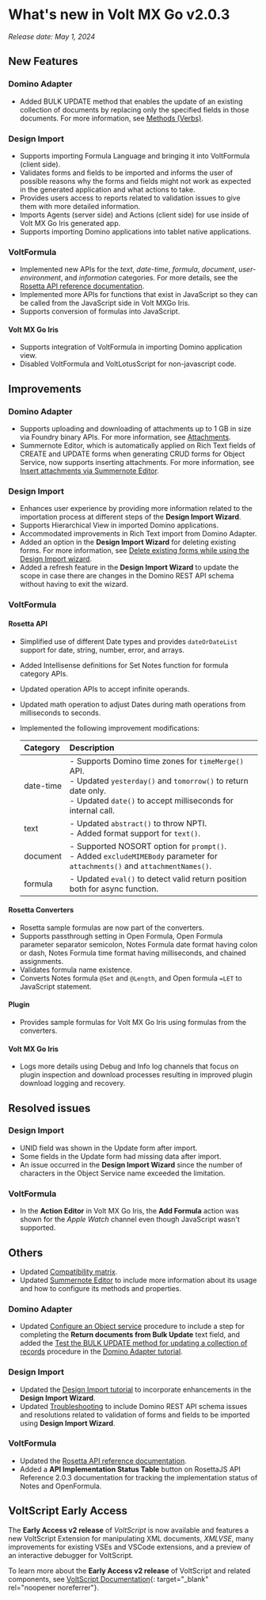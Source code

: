 # What's new in Volt MX Go v2.0.3
*Release date: May 1, 2024*

## New Features

### Domino Adapter

- Added BULK UPDATE method that enables the update of an existing collection of documents by replacing only the specified fields in those documents. For more information, see [Methods (Verbs)](../../topicguides/method.md).

### Design Import

- Supports importing Formula Language and bringing it into VoltFormula (client side).
- Validates forms and fields to be imported and informs the user of possible reasons why the forms and fields might not work as expected in the generated application and what actions to take.
- Provides users access to reports related to validation issues to give them with more detailed information. 
- Imports Agents (server side) and Actions (client side) for use inside of Volt MX Go Iris generated app.
- Supports importing Domino applications into tablet native applications.

### VoltFormula

- Implemented new APIs for the *text*, *date-time*, *formula*, *document*, *user-environment*, and *information* categories. For more details, see the [Rosetta API reference documentation](../../javadoc/index.html).
- Implemented more APIs for functions that exist in JavaScript so they can be called from the JavaScript side in Volt MXGo Iris.
- Supports conversion of formulas into JavaScript. 

  
#### Volt MX Go Iris
- Supports integration of VoltFormula in importing Domino application view.
- Disabled VoltFormula and VoltLotusScript for non-javascript code.

## Improvements

### Domino Adapter 

- Supports uploading and downloading of attachments up to 1 GB in size via Foundry binary APIs. For more information, see [Attachments](../../topicguides/method.md#attachments).
- Summernote Editor, which is automatically applied on Rich Text fields of CREATE and UPDATE forms when generating CRUD forms for Object Service, now supports inserting attachments. For more information, see [Insert attachments via Summernote Editor](../../howto/insertattachments.md). 

### Design Import

- Enhances user experience by providing more information related to the importation process at different steps of the **Design Import Wizard**.
- Supports Hierarchical View in imported Domino applications.
- Accommodated improvements in Rich Text import from Domino Adapter.
- Added an option in the **Design Import Wizard** for deleting existing forms. For more information, see [Delete existing forms while using the Design Import wizard](../../howto/deleteform.md). 
- Added a refresh feature in the **Design Import Wizard** to update the scope in case there are changes in the Domino REST API schema without having to exit the wizard. 

### VoltFormula

<!-- Implemented enhancements in Volt Iris covering Iris languages, infrastructure, Iris VoltFormula, and Iris VoltScript/LotusScript.-->
#### Rosetta API

- Simplified use of different Date types and provides `dateOrDateList` support for date, string, number, error, and arrays. 
- Added Intellisense definitions for Set Notes function for formula category APIs.
- Updated operation APIs to accept infinite operands.
- Updated math operation to adjust Dates during math operations from milliseconds to seconds.
- Implemented the following improvement modifications:

    |Category|Description|
    |:---|:---|
    |date-time|- Supports Domino time zones for `timeMerge()` API. </br>- Updated `yesterday()` and `tomorrow()` to return date only.</br>- Updated `date()` to accept milliseconds for internal call.|
    |text|- Updated `abstract()` to throw NPTI.</br>- Added format support for `text()`.|
    |document|- Supported NOSORT option for `prompt()`.</br>- Added `excludeMIMEBody` parameter for `attachments()` and `attachmentNames()`.|
    |formula|- Updated `eval()` to detect valid return position both for async function.|


#### Rosetta Converters

- Rosetta sample formulas are now part of the converters.
- Supports passthrough setting in Open Formula, Open Formula parameter separator semicolon, Notes Formula date format having colon or dash, Notes Formula time format having milliseconds, and chained assignments.
- Validates formula name existence. 
- Converts Notes formula `@Set` and `@Length`, and Open formula `=LET` to JavaScript statement.

#### Plugin

- Provides sample formulas for Volt MX Go Iris using formulas from the converters.

#### Volt MX Go Iris

- Logs more details using Debug and Info log channels that focus on plugin inspection and download processes resulting in improved plugin download logging and recovery. 

## Resolved issues

### Design Import

- UNID field was shown in the Update form after import.
- Some fields in the Update form had missing data after import. 
- An issue occurred in the **Design Import Wizard** since the number of characters in the Object Service name exceeded the limitation.

### VoltFormula

- In the **Action Editor** in Volt MX Go Iris, the **Add Formula** action was shown for the *Apple Watch* channel even though JavaScript wasn't supported. 

## Others

- Updated [Compatibility matrix](../compatibilitymatrix.md).
- Updated [Summernote Editor](../summernotewidget.md) to include more information about its usage and how to configure its methods and properties.

### Domino Adapter 

- Updated [Configure an Object service](../../tutorials/adaptertutorial.md#configure-an-object-service) procedure to include a step for completing the **Return documents from Bulk Update** text field, and added the [Test the BULK UPDATE method for updating a collection of records](../../tutorials/adaptertutorial.md#test-the-bulk-update-method-for-updating-a-collection-of-records) procedure in the [Domino Adapter tutorial](../../tutorials/adaptertutorial.md).

### Design Import

- Updated the [Design Import tutorial](../../tutorials/designimport.md) to incorporate enhancements in the **Design Import Wizard**. 
- Updated [Troubleshooting](../troubleshoot.md) to include Domino REST API schema issues and resolutions related to validation of forms and fields to be imported using **Design Import Wizard**.

### VoltFormula

- Updated the [Rosetta API reference documentation](../../javadoc/index.html).
- Added a **API Implementation Status Table** button on RosettaJS API Reference 2.0.3 documentation for tracking the implementation status of Notes and OpenFormula. 

## VoltScript Early Access

The **Early Access v2 release** of *VoltScript* is now available and features a new VoltScript Extension for manipulating XML documents, *XMLVSE*, many improvements for existing VSEs and VSCode extensions, and a preview of an interactive debugger for VoltScript.

To learn more about the **Early Access v2 release** of VoltScript and related components, see [VoltScript Documentation](https://help.hcltechsw.com/docs/voltscript/early-access/index.html){: target="_blank" rel="noopener noreferrer"}.